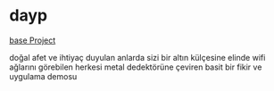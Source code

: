 # dayp
[base Project](https://github.com/aegis1980/WifiHotSpot)

doğal afet ve ihtiyaç duyulan anlarda sizi bir altın külçesine elinde wifi ağlarını görebilen herkesi metal dedektörüne çeviren basit bir fikir ve uygulama demosu
